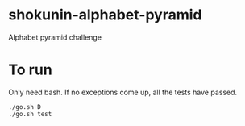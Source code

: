 # shokunin-alphabet-pyramid
Alphabet pyramid challenge

# To run
Only need bash. 
If no exceptions come up, all the tests have passed. 
```
./go.sh D
./go.sh test
```
